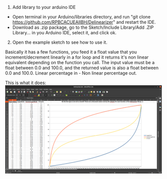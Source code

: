 1. Add library to your arduino IDE 
 - Open terminal in your Arduino/libraries directory, and run "git clone https://github.com/RPBCACUEAIIBH/Delinearizer" and restart the IDE.
 - Download as .zip package, go to the Sketch/Include Library/Add .ZIP Library... in you Arduino IDE, select it, and click ok.
2. Open the example sketch to see how to use it.

Basically it has a few functions, you feed it a float value that you increment/decrement linearly in a for loop and it returns it's non linear equivalent depending on the function you call.
The input value must be a float between 0.0 and 100.0, and the returned value is also a float between 0.0 and 100.0. Linear percentage in - Non linear percentage out.

This is what it does:
![Delinearizer.png](https://raw.githubusercontent.com/RPBCACUEAIIBH/Delinearizer/Arduino/Documentation/Delinearizer.png)
